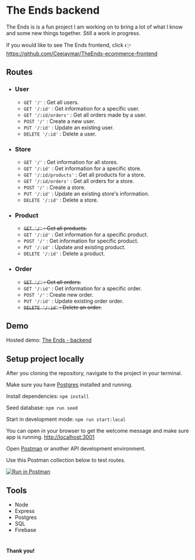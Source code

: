 # The Ends backend

The Ends is is a fun project I am working on to bring a lot of what I know and some new things together. Still a work in progress. 

If you would like to see The Ends frontend, click :point_right: https://github.com/Ceejaymar/TheEnds-ecommerce-frontend

## Routes

- ### User
  - `GET '/'` : Get all users.
  - `GET '/:id'` : Get information for a specific user. <!-- Prob needs to be move to orders routes. -->
  - `GET '/:id/orders'` : Get all orders made by a user.
  - `POST '/'` : Create a new user.
  - `PUT '/:id'` :  Update an existing user.
  - `DELETE '/:id'` : Delete a user.

- ### Store
  - `GET '/'` : Get information for all stores.
  - `GET '/:id'` : Get information for a specific store.
  - `GET '/:id/products'` : Get all products for a store.
  - `GET '/:id/orders'` : Get all orders for a store.
  - `POST '/'` : Create a store.
  - `PUT '/:id'` : Update an existing store's information.
  - `DELETE '/:id'` : Delete a store.

- ### Product
  - ~~`GET '/'` : Get all products.~~
  - `GET '/:id'` : Get information for a specific product.
  - `POST '/'` : Get information for specific product. 
  - `PUT '/:id'` : Update and existing product.
  - `DELETE '/:id'` : Delete a product.

- ### Order
  - ~~`GET '/'` : Get all orders.~~
  - `GET '/:id'` : Get information for a specific order.
  - `POST '/'` : Create new order.
  - `PUT '/:id'` : Update existing order order.
  - ~~`DELETE '/:id'` : Delete an order.~~

<!-- - ### Orderline
  - `GET '/'` : 
  - `POST '/:id'` : 
  - `PUT '/:id'` : 
  - `DELETE '/:id'` :  -->

## Demo

Hosted demo: [The Ends - backend](http://the-ends.herokuapp.com)

## Setup project locally

After you cloning the repository, navigate to the project in your terminal.

Make sure you have [Postgres](https://postgresapp.com/) installed and running.

Install dependencies: `npm install`

Seed database: `npm run seed`

Start in development mode: `npm run start:local`

You can open in your browser to get the welcome message and make sure app is running. [http://localhost:3001](http://localhost:3001) 

Open [Postman](https://www.getpostman.com/) or another API development environment.

Use this Postman collection below to test routes. 

[![Run in Postman](https://run.pstmn.io/button.svg)](https://app.getpostman.com/run-collection/d58591b805d73f2288bb)

## Tools
- Node
- Express
- Postgres
- SQL
- Firebase

#

__Thank you!__